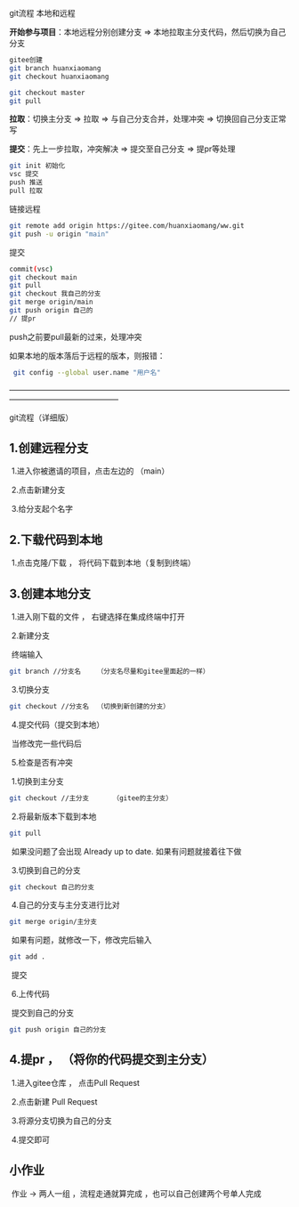 git流程 本地和远程

**开始参与项目**：本地远程分别创建分支 => 本地拉取主分支代码，然后切换为自己分支

```bash
gitee创建
git branch huanxiaomang
git checkout huanxiaomang

git checkout master
git pull
```

**拉取**：切换主分支 => 拉取 => 与自己分支合并，处理冲突 => 切换回自己分支正常写

**提交**：先上一步拉取，冲突解决 => 提交至自己分支 => 提pr等处理



```bash
git init 初始化
vsc 提交
push 推送
pull 拉取
```



链接远程

```bash
git remote add origin https://gitee.com/huanxiaomang/ww.git
git push -u origin "main"
```







提交

```bash
commit(vsc)
git checkout main
git pull
git checkout 我自己的分支
git merge origin/main
git push origin 自己的
// 提pr
```



push之前要pull最新的过来，处理冲突

如果本地的版本落后于远程的版本，则报错：




```bash
 git config --global user.name "用户名"
```







——————————————————————————————————————————————————

git流程（详细版）

## 	1.创建远程分支

​				1.进入你被邀请的项目，点击左边的 （main）


​				2.点击新建分支

​				3.给分支起个名字

## 	2.下载代码到本地

​				1.点击克隆/下载 ， 将代码下载到本地（复制到终端）


## 	3.创建本地分支

​				1.进入刚下载的文件 ， 右键选择在集成终端中打开

​				2.新建分支

​						终端输入

```bash
git branch //分支名	（分支名尽量和gitee里面起的一样）
```

​				3.切换分支

```bash
git checkout //分支名	（切换到新创建的分支）
```

​				4.提交代码（提交到本地）

​						当修改完一些代码后


​				5.检查是否有冲突

​						1.切换到主分支

```bash
git checkout //主分支		（gitee的主分支）
```

​						2.将最新版本下载到本地

```bash
git pull
```

​									如果没问题了会出现	Already up to date.   如果有问题就接着往下做

​						3.切换到自己的分支

```bash
git checkout 自己的分支
```

​						4.自己的分支与主分支进行比对

```bash
git merge origin/主分支
```

​									如果有问题，就修改一下，修改完后输入

```bash
git add .
```

​									提交

​				6.上传代码

​						提交到自己的分支

```bash
git push origin 自己的分支
```

## 	4.提pr ， （将你的代码提交到主分支）

​				1.进入gitee仓库 ， 点击Pull Request


​				2.点击新建 Pull Request

​				3.将源分支切换为自己的分支

​				4.提交即可

## 小作业


​		作业  ->  两人一组 ，流程走通就算完成 ，也可以自己创建两个号单人完成



























